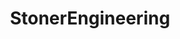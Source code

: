 ---
title: StonerEngineering
crosslinks:
- trees
- youtubefactsbot
- vaporents
- tmsbmeta
- see
- u_imguralbumbot
- livven
- anti_gif_bot
- chinaglass
- pcmasterracents
- saplings
- treedibles
- youtubot
- xkcd
- bifl
- microgrowery
- singularity
- woodworking
- WAXRDA
- AskReddit
---